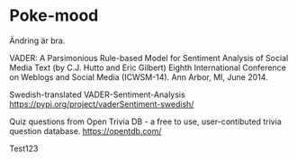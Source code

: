 # Poke-mood
Ändring är bra. 

VADER: A Parsimonious Rule-based Model for Sentiment Analysis of Social Media Text
(by C.J. Hutto and Eric Gilbert)
Eighth International Conference on Weblogs and Social Media (ICWSM-14). Ann Arbor, MI, June 2014.

Swedish-translated VADER-Sentiment-Analysis https://pypi.org/project/vaderSentiment-swedish/

Quiz questions from Open Trivia DB - a free to use, user-contibuted trivia question database. https://opentdb.com/

Test123